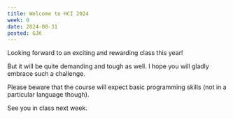 ```yaml
---
title: Welcome to HCI 2024
week: 0
date: 2024-08-31
posted: GJK
---
```


Looking forward to an exciting and rewarding class this year!

But it will be quite demanding and tough as well. I hope you will gladly embrace such a challenge.

Please beware that the course will expect basic programming skills (not in a particular language though).

See you in class next week.